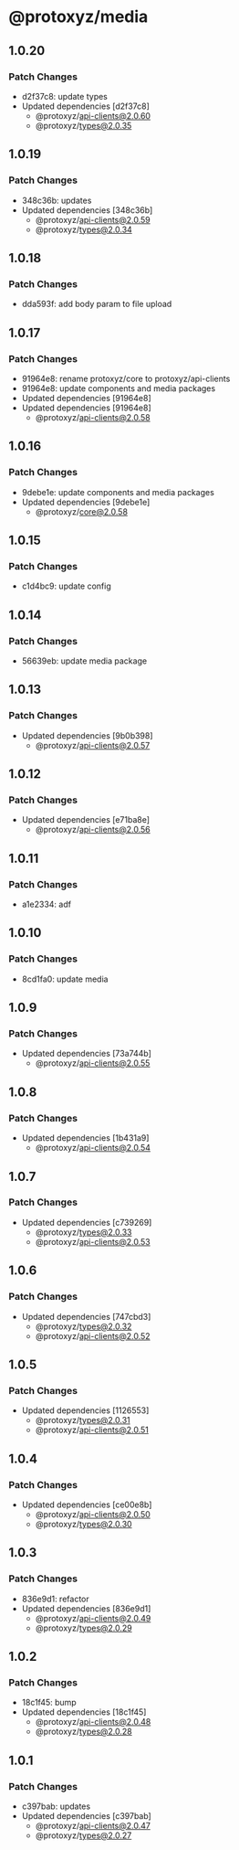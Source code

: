 # @protoxyz/media

## 1.0.20

### Patch Changes

- d2f37c8: update types
- Updated dependencies [d2f37c8]
  - @protoxyz/api-clients@2.0.60
  - @protoxyz/types@2.0.35

## 1.0.19

### Patch Changes

- 348c36b: updates
- Updated dependencies [348c36b]
  - @protoxyz/api-clients@2.0.59
  - @protoxyz/types@2.0.34

## 1.0.18

### Patch Changes

- dda593f: add body param to file upload

## 1.0.17

### Patch Changes

- 91964e8: rename protoxyz/core to protoxyz/api-clients
- 91964e8: update components and media packages
- Updated dependencies [91964e8]
- Updated dependencies [91964e8]
  - @protoxyz/api-clients@2.0.58

## 1.0.16

### Patch Changes

- 9debe1e: update components and media packages
- Updated dependencies [9debe1e]
  - @protoxyz/core@2.0.58

## 1.0.15

### Patch Changes

- c1d4bc9: update config

## 1.0.14

### Patch Changes

- 56639eb: update media package

## 1.0.13

### Patch Changes

- Updated dependencies [9b0b398]
  - @protoxyz/api-clients@2.0.57

## 1.0.12

### Patch Changes

- Updated dependencies [e71ba8e]
  - @protoxyz/api-clients@2.0.56

## 1.0.11

### Patch Changes

- a1e2334: adf

## 1.0.10

### Patch Changes

- 8cd1fa0: update media

## 1.0.9

### Patch Changes

- Updated dependencies [73a744b]
  - @protoxyz/api-clients@2.0.55

## 1.0.8

### Patch Changes

- Updated dependencies [1b431a9]
  - @protoxyz/api-clients@2.0.54

## 1.0.7

### Patch Changes

- Updated dependencies [c739269]
  - @protoxyz/types@2.0.33
  - @protoxyz/api-clients@2.0.53

## 1.0.6

### Patch Changes

- Updated dependencies [747cbd3]
  - @protoxyz/types@2.0.32
  - @protoxyz/api-clients@2.0.52

## 1.0.5

### Patch Changes

- Updated dependencies [1126553]
  - @protoxyz/types@2.0.31
  - @protoxyz/api-clients@2.0.51

## 1.0.4

### Patch Changes

- Updated dependencies [ce00e8b]
  - @protoxyz/api-clients@2.0.50
  - @protoxyz/types@2.0.30

## 1.0.3

### Patch Changes

- 836e9d1: refactor
- Updated dependencies [836e9d1]
  - @protoxyz/api-clients@2.0.49
  - @protoxyz/types@2.0.29

## 1.0.2

### Patch Changes

- 18c1f45: bump
- Updated dependencies [18c1f45]
  - @protoxyz/api-clients@2.0.48
  - @protoxyz/types@2.0.28

## 1.0.1

### Patch Changes

- c397bab: updates
- Updated dependencies [c397bab]
  - @protoxyz/api-clients@2.0.47
  - @protoxyz/types@2.0.27
